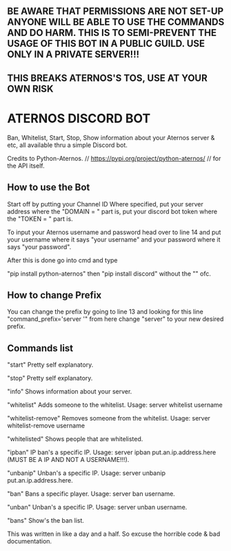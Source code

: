 ## BE AWARE THAT PERMISSIONS ARE NOT SET-UP ANYONE WILL BE ABLE TO USE THE COMMANDS AND DO HARM. THIS IS TO SEMI-PREVENT THE USAGE OF THIS BOT IN A PUBLIC GUILD. USE ONLY IN A PRIVATE SERVER!!! ##

## THIS BREAKS ATERNOS'S TOS, USE AT YOUR OWN RISK ##

# ATERNOS DISCORD BOT
Ban, Whitelist, Start, Stop, Show information about your Aternos server &amp; etc, all available thru a simple Discord bot.

Credits to
Python-Aternos. // https://pypi.org/project/python-aternos/ // for the API itself.

## How to use the Bot ##

Start off by putting your Channel ID Where specified, put your server address where the "DOMAIN = " part is, put your discord bot token where the "TOKEN = " part is.

To input your Aternos username and password head over to line 14 and put your username where it says "your username" and your password where it says "your password".

After this is done go into cmd and type

"pip install python-aternos" then "pip install discord" without the "" ofc.

## How to change Prefix ##
You can change the prefix by going to line 13 and looking for this line
"command_prefix='server '" from here change "server" to your new desired prefix.

## Commands list ##

"start" Pretty self explanatory.

"stop" Pretty self explanatory.

"info" Shows information about your server. 

"whitelist" Adds someone to the whitelist. Usage: server whitelist username

"whitelist-remove" Removes someone from the whitelist. Usage: server whitelist-remove username

"whitelisted" Shows people that are whitelisted. 

"ipban" IP ban's a specific IP. Usage: server ipban put.an.ip.address.here (MUST BE A IP AND NOT A USERNAME!!!).

"unbanip" Unban's a specific IP. Usage: server unbanip put.an.ip.address.here.

"ban" Bans a specific player. Usage: server ban username.

"unban" Unban's a specific IP. Usage: server unban username.

"bans" Show's the ban list. 

This was written in like a day and a half. So excuse the horrible code & bad documentation.
